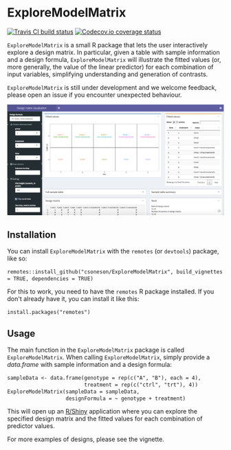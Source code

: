 # ExploreModelMatrix
[![Travis CI build status](https://travis-ci.com/csoneson/ExploreModelMatrix.svg?branch=master)](https://travis-ci.com/csoneson/ExploreModelMatrix)
[![Codecov.io coverage status](https://codecov.io/github/csoneson/ExploreModelMatrix/coverage.svg?branch=master)](https://codecov.io/github/csoneson/ExploreModelMatrix)


`ExploreModelMatrix` is a small R package that lets the user interactively
explore a design matrix. In particular, given a table with sample information
and a design formula, `ExploreModelMatrix` will illustrate the fitted values
(or, more generally, the value of the linear predictor) for each combination of
input variables, simplifying understanding and generation of contrasts.

`ExploreModelMatrix` is still under development and we welcome feedback, please
open an issue if you encounter unexpected behaviour.

![](inst/www/ExploreModelMatrix.png)

## Installation

You can install `ExploreModelMatrix` with the `remotes` (or `devtools`) package,
like so:

```
remotes::install_github("csoneson/ExploreModelMatrix", build_vignettes = TRUE, dependencies = TRUE)
```

For this to work, you need to have the `remotes` R package installed. If you
don't already have it, you can install it like this:

```
install.packages("remotes")
```

## Usage

The main function in the `ExploreModelMatrix` package is called
`ExploreModelMatrix`. When calling `ExploreModelMatrix`, simply provide a
_data.frame_ with sample information and a design formula:

```
sampleData <- data.frame(genotype = rep(c("A", "B"), each = 4),
                         treatment = rep(c("ctrl", "trt"), 4))
ExploreModelMatrix(sampleData = sampleData,
                   designFormula = ~ genotype + treatment)

```

This will open up an [R/Shiny](https://shiny.rstudio.com/) application where you
can explore the specified design matrix and the fitted values for each
combination of predictor values.

For more examples of designs, please see the vignette. 

